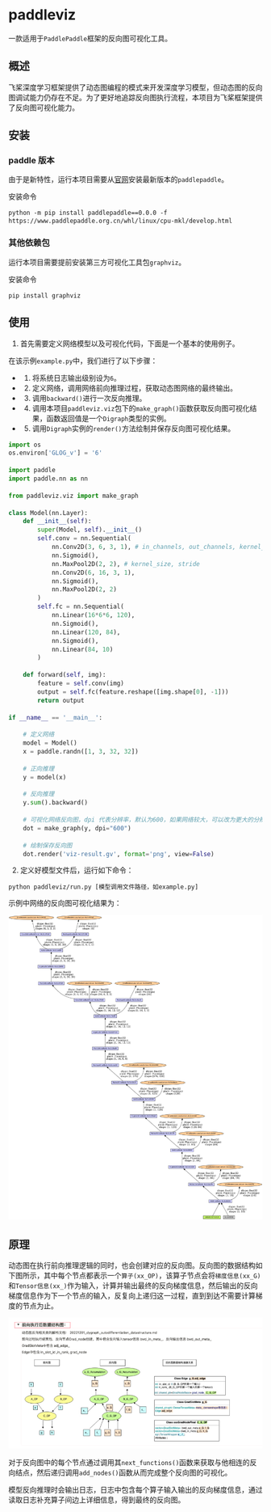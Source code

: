 # paddleviz
一款适用于`PaddlePaddle`框架的反向图可视化工具。

## 概述
飞桨深度学习框架提供了动态图编程的模式来开发深度学习模型，但动态图的反向图调试能力仍存在不足。为了更好地追踪反向图执行流程，本项目为飞桨框架提供了反向图可视化能力。

## 安装
### paddle 版本
由于是新特性，运行本项目需要从[官网](https://www.paddlepaddle.org.cn/install/quick?docurl=/documentation/docs/zh/develop/install/pip/linux-pip.html)安装最新版本的`paddlepaddle`。

安装命令
```shell
python -m pip install paddlepaddle==0.0.0 -f https://www.paddlepaddle.org.cn/whl/linux/cpu-mkl/develop.html
```

### 其他依赖包
运行本项目需要提前安装第三方可视化工具包`graphviz`。

安装命令
```shell
pip install graphviz
```

## 使用
1. 首先需要定义网络模型以及可视化代码，下面是一个基本的使用例子。

在该示例`example.py`中，我们进行了以下步骤：
* 1. 将系统日志输出级别设为`6`。
* 2. 定义网络，调用网络前向推理过程，获取动态图网络的最终输出。
* 3. 调用`backward()`进行一次反向推理。
* 4. 调用本项目`paddleviz.viz`包下的`make_graph()`函数获取反向图可视化结果，函数返回值是一个`Digraph`类型的实例。
* 5. 调用`Digraph`实例的`render()`方法绘制并保存反向图可视化结果。

```python
import os
os.environ['GLOG_v'] = '6'

import paddle
import paddle.nn as nn

from paddleviz.viz import make_graph

class Model(nn.Layer):
    def __init__(self):
        super(Model, self).__init__()
        self.conv = nn.Sequential(
            nn.Conv2D(3, 6, 3, 1), # in_channels, out_channels, kernel_size
            nn.Sigmoid(),
            nn.MaxPool2D(2, 2), # kernel_size, stride
            nn.Conv2D(6, 16, 3, 1),
            nn.Sigmoid(),
            nn.MaxPool2D(2, 2)
        )
        self.fc = nn.Sequential(
            nn.Linear(16*6*6, 120),
            nn.Sigmoid(),
            nn.Linear(120, 84),
            nn.Sigmoid(),
            nn.Linear(84, 10)
        )

    def forward(self, img):
        feature = self.conv(img)
        output = self.fc(feature.reshape([img.shape[0], -1]))
        return output

if __name__ == '__main__':
    
    # 定义网络
    model = Model()
    x = paddle.randn([1, 3, 32, 32])

    # 正向推理
    y = model(x)

    # 反向推理
    y.sum().backward()

    # 可视化网络反向图，dpi 代表分辨率，默认为600，如果网络较大，可以改为更大的分辨率
    dot = make_graph(y, dpi="600")

    # 绘制保存反向图
    dot.render('viz-result.gv', format='png', view=False)
```
2. 定义好模型文件后，运行如下命令：
```
python paddleviz/run.py [模型调用文件路径，如example.py]
```

示例中网络的反向图可视化结果为：

![image-result](./images/result.png)

## 原理
动态图在执行前向推理逻辑的同时，也会创建对应的反向图。反向图的数据结构如下图所示，其中每个节点都表示一个`算子(xx_OP)`，该算子节点会将`梯度信息(xx_G)`和`Tensor信息(xx_)`作为输入，计算并输出最终的反向梯度信息，然后输出的反向梯度信息作为下一个节点的输入，反复向上递归这一过程，直到到达不需要计算梯度的节点为止。

![forward](./images/forward.png)

对于反向图中的每个节点通过调用其`next_functions()`函数来获取与他相连的反向结点，然后递归调用`add_nodes()`函数从而完成整个反向图的可视化。

模型反向推理时会输出日志，日志中包含每个算子输入输出的反向梯度信息，通过读取日志补充算子间边上详细信息，得到最终的反向图。